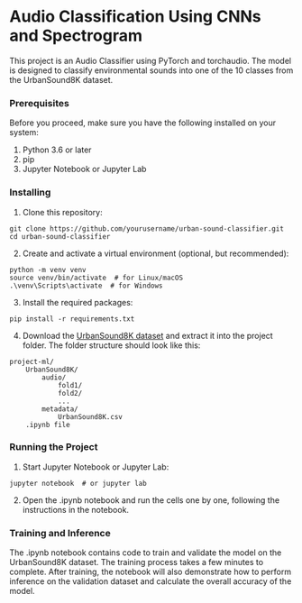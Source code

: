 # Audio Classification Using CNNs and Spectrogram

This project is an Audio Classifier using PyTorch and torchaudio. The model is designed to classify environmental sounds into one of the 10 classes from the UrbanSound8K dataset.

### Prerequisites
Before you proceed, make sure you have the following installed on your system:

1. Python 3.6 or later
2. pip
3. Jupyter Notebook or Jupyter Lab

### Installing
1. Clone this repository:
```
git clone https://github.com/yourusername/urban-sound-classifier.git
cd urban-sound-classifier
```
2. Create and activate a virtual environment (optional, but recommended):
```
python -m venv venv
source venv/bin/activate  # for Linux/macOS
.\venv\Scripts\activate  # for Windows
```

3. Install the required packages:
```
pip install -r requirements.txt
```
4. Download the [UrbanSound8K dataset](https://urbansounddataset.weebly.com/urbansound8k.html) and extract it into the project folder. The folder structure should look like this:

```
project-ml/
    UrbanSound8K/
        audio/
            fold1/
            fold2/
            ...
        metadata/
            UrbanSound8K.csv
    .ipynb file
```
### Running the Project
1. Start Jupyter Notebook or Jupyter Lab:

```
jupyter notebook  # or jupyter lab
```
2. Open the .ipynb notebook and run the cells one by one, following the instructions in the notebook.

### Training and Inference
The .ipynb notebook contains code to train and validate the model on the UrbanSound8K dataset. The training process takes a few minutes to complete. After training, the notebook will also demonstrate how to perform inference on the validation dataset and calculate the overall accuracy of the model.
